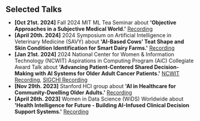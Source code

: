 <h2 id="talks" style="margin: 20px 0px 10px;">Selected Talks</h2>

<ul>
<li><strong>[Oct 21st. 2024]</strong> Fall 2024 MIT ML Tea Seminar about <strong>'Objective Approaches in a Subjective Medical World.'</strong> <a href= "https://youtu.be/Pq7AYnPcl48">Recording</a></li>

<li><strong>[April 20th. 2024]</strong> 2024 Symposium on Artificial Intelligence in Veterinary Medicine (SAVY) about <strong>'AI-Based Cows’ Teat Shape and Skin Condition Identification for Smart Dairy Farms.'</strong> <a href= "https://www.youtube.com/watch?v=WE1cBd3FEZM&ab_channel=YuexingHao">Recording</a></li>

<li><strong>[Jan 21st. 2024]</strong> 2024 National Center for Women & Information Technology (NCWIT) Aspirations in Computing Program (AiC) Collegiate Award Talk about <strong>'Advancing Patient-Centered Shared Decision-Making with AI Systems for Older Adult Cancer Patients.'</strong> <a href= "https://vimeo.com/927239939/85330957a2?share=copy">NCWIT Recording</a>, <a href="https://www.youtube.com/watch?v=44vAoxmQyWg&ab_channel=ACMSIGCHI">SIGCHI Recording</a></li>
  
<li><strong>[Nov 29th. 2023]</strong> Stanford HCI group about <strong>'AI in Healthcare for Community-Dwelling Older Adults.'</strong> <a href= "https://youtu.be/0BF63qKealI">Recording</a></li>

<li><strong>[April 26th. 2023]</strong> Women in Data Science (WiDS) Worldwide about <strong>'Health Intelligence for Future - Building AI-Infused Clinical Decision Support Systems.'</strong> <a href= "https://www.youtube.com/watch?v=q34wMMXLwOA&ab_channel=WomeninDataScienceWorldwide">Recording</a></li>

</ul>
